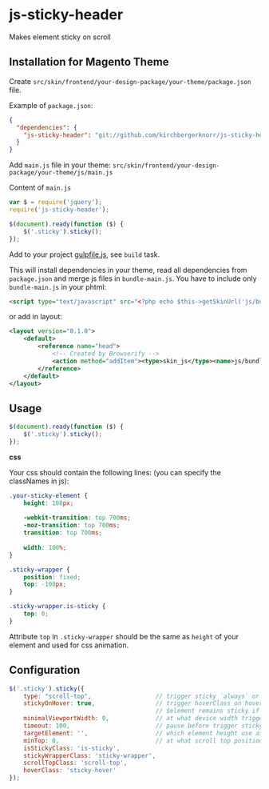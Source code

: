 # js-sticky-header

Makes element sticky on scroll

## Installation for Magento Theme

Create `src/skin/frontend/your-design-package/your-theme/package.json` file.

Example of `package.json`:

```json
{
  "dependencies": {
    "js-sticky-header": "git://github.com/kirchbergerknorr/js-sticky-header.git#1.1.0"
  }
}
```

Add `main.js` file in your theme:
`src/skin/frontend/your-design-package/your-theme/js/main.js`

Content of `main.js`

```js
var $ = require('jquery');
require('js-sticky-header');

$(document).ready(function ($) {
    $('.sticky').sticky();
});
```

Add to your project [gulpfile.js](gulpfile.js), see `build` task.
  
This will install dependencies in your theme, read all dependencies from `package.json` and merge js files in `bundle-main.js`.
You have to include only `bundle-main.js` in your phtml:

```html
<script type="text/javascript" src="<?php echo $this->getSkinUrl('js/bundle-main.js') ?>"></script>
```

or add in layout: 

```xml
<layout version="0.1.0">
    <default> 
        <reference name="head">
            <!-- Created by Browserify -->
            <action method="addItem"><type>skin_js</type><name>js/bundle-main.js</name></action>
        </reference>
    </default>
</layout>    
```

## Usage

```js
$(document).ready(function ($) {
    $('.sticky').sticky();
});
```
    
**css**

Your css should contain the following lines: (you can specify the classNames in js):

```css
.your-sticky-element {
    height: 108px;
    
    -webkit-transition: top 700ms;
    -moz-transition: top 700ms;
    transition: top 700ms;
     
    width: 100%;     
}

.sticky-wrapper {
    position: fixed;
    top: -108px; 
}

.sticky-wrapper.is-sticky {
    top: 0;
}
```

Attribute `top` in `.sticky-wrapper` should be the same as `height` of your element and used for css animation.

## Configuration

```js
$('.sticky').sticky({
    type: "scroll-top",                  // trigger sticky `always` or only on `scroll-top`
    stickyOnHover: true,                 // trigger hoverClass on hover of the $element
                                         // $element remains sticky if stickyOnHover true 
    minimalViewportWidth: 0,             // at what device width trigger sticky
    timeout: 100,                        // pause before trigger sticky (iPhone bugfix)
    targetElement: '',                   // which element height use as minTop value, empty value is this element
    minTop: 0,                           // at what scroll top position trigger sticky
    isStickyClass: 'is-sticky',
    stickyWrapperClass: 'sticky-wrapper',
    scrollTopClass: 'scroll-top',
    hoverClass: 'sticky-hover' 
});
```